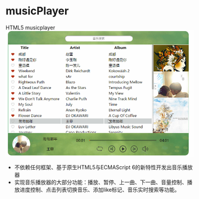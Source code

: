 # musicPlayer
HTML5 musicplayer
![界面截图](/img/player.gif)
* 不依赖任何框架、基于原生HTML5与ECMAScript 6的新特性开发出音乐播放器
* 实现音乐播放器的大部分功能：播放、暂停、上一曲、下一曲、音量控制、播放进度控制、点击列表切换音乐、添加like标记、音乐实时搜索等功能。
